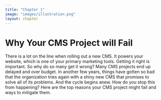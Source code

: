 ```yaml
---
title: "Chapter 1"
image: "images/illustration.png"
layout: chapter
---
```


# Why Your CMS Project will Fail

There is a lot on the line when rolling out a new CMS. It powers your website, which is one of your primary marketing tools. Getting it right is important. So why do so many get it wrong? Many CMS projects end up delayed and over budget. In another few years, things have gotten so bad that the organization tries again with a shiny new CMS that promises to solve all of its problems. And the cycle begins anew.
How do you stop this from happening? Here are the top reasons your CMS project might fail and ways to mitigate them.